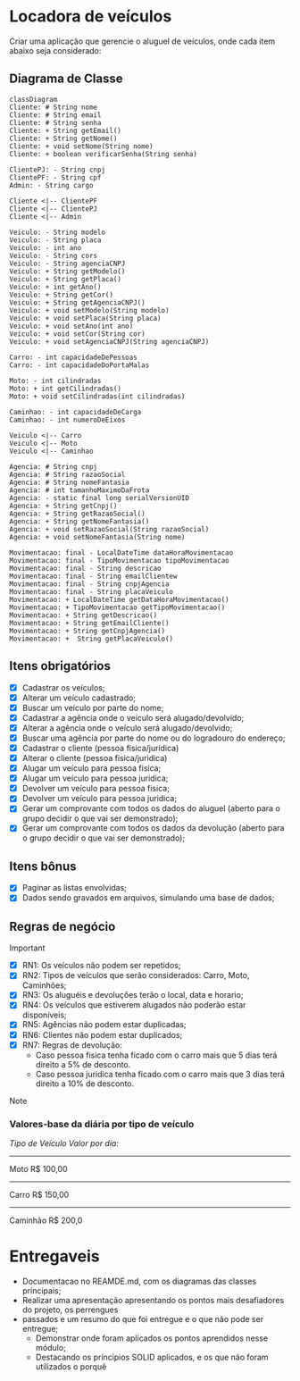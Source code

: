 # Locadora de veículos

Criar uma aplicação que gerencie o aluguel de veículos, onde cada item abaixo seja considerado:

## Diagrama de Classe
```mermaid
classDiagram
Cliente: # String nome
Cliente: # String email
Cliente: # String senha
Cliente: + String getEmail()
Cliente: + String getNome()
Cliente: + void setNome(String nome)
Cliente: + boolean verificarSenha(String senha)

ClientePJ: - String cnpj
ClientePF: - String cpf
Admin: - String cargo

Cliente <|-- ClientePF
Cliente <|-- ClientePJ
Cliente <|-- Admin

Veiculo: - String modelo
Veiculo: - String placa
Veiculo: - int ano
Veiculo: - String cors
Veiculo: - String agenciaCNPJ
Veiculo: + String getModelo() 
Veiculo: + String getPlaca() 
Veiculo: + int getAno() 
Veiculo: + String getCor() 
Veiculo: + String getAgenciaCNPJ() 
Veiculo: + void setModelo(String modelo)
Veiculo: + void setPlaca(String placa)
Veiculo: + void setAno(int ano)
Veiculo: + void setCor(String cor)
Veiculo: + void setAgenciaCNPJ(String agenciaCNPJ) 

Carro: - int capacidadeDePessoas
Carro: - int capacidadeDoPortaMalas

Moto: - int cilindradas
Moto: + int getCilindradas() 
Moto: + void setCilindradas(int cilindradas)

Caminhao: - int capacidadeDeCarga
Caminhao: - int numeroDeEixos

Veiculo <|-- Carro
Veiculo <|-- Moto
Veiculo <|-- Caminhao

Agencia: # String cnpj
Agencia: # String razaoSocial
Agencia: # String nomeFantasia
Agencia: # int tamanhoMaximoDaFrota
Agencia: - static final long serialVersionUID
Agencia: + String getCnpj()
Agencia: + String getRazaoSocial()
Agencia: + String getNomeFantasia()
Agencia: + void setRazaoSocial(String razaoSocial)
Agencia: + void setNomeFantasia(String nome)

Movimentacao: final - LocalDateTime dataHoraMovimentacao
Movimentacao: final - TipoMovimentacao tipoMovimentacao
Movimentacao: final - String descricao
Movimentacao: final - String emailClientew
Movimentacao: final - String cnpjAgencia
Movimentacao: final - String placaVeiculo
Movimentacao: + LocalDateTime getDataHoraMovimentacao() 
Movimentacao: + TipoMovimentacao getTipoMovimentacao() 
Movimentacao: + String getDescricao() 
Movimentacao: + String getEmailCliente() 
Movimentacao: + String getCnpjAgencia() 
Movimentacao: +  String getPlacaVeiculo() 

```

## Itens obrigatórios

- [x] Cadastrar os veículos;
- [x] Alterar um veículo cadastrado;
- [x] Buscar um veículo por parte do nome;
- [x] Cadastrar a agência onde o veículo será alugado/devolvido;
- [x] Alterar a agência onde o veículo será alugado/devolvido;
- [x] Buscar uma agência por parte do nome ou do logradouro do endereço;
- [x] Cadastrar o cliente (pessoa fisica/juridica)
- [x] Alterar o cliente (pessoa fisica/juridica)
- [x] Alugar um veículo para pessoa fisica;
- [x] Alugar um veículo para pessoa juridica;
- [x] Devolver um veículo para pessoa fisica;
- [x] Devolver um veículo para pessoa juridica;
- [x] Gerar um comprovante com todos os dados do aluguel (aberto para o grupo decidir o que vai ser demonstrado);
- [x] Gerar um comprovante com todos os dados da devolução (aberto para o grupo decidir o que vai ser demonstrado);

## Itens bônus

- [x] Paginar as listas envolvidas;
- [x] Dados sendo gravados em arquivos, simulando uma base de dados;

## Regras de negócio

> [!IMPORTANT]
> - [x] RN1: Os veículos não podem ser repetidos;
> - [x] RN2: Tipos de veículos que serão considerados: Carro, Moto, Caminhões;
> - [x] RN3: Os aluguéis e devoluções terão o local, data e horario;
> - [x] RN4: Os veículos que estiverem alugados não poderão estar disponíveis;
> - [x] RN5: Agências não podem estar duplicadas;
> - [x] RN6: Clientes não podem estar duplicados;
> - [x] RN7: Regras de devolução: 
>    - Caso pessoa fisica tenha ficado com o carro mais que 5 dias terá direito a 5% de desconto. 
>    - Caso pessoa juridica tenha ficado com o carro mais que 3 dias terá direito a 10% de desconto.

> [!NOTE]
> ### Valores-base da diária por tipo de veículo
> 
> *Tipo de Veículo Valor por dia:*
> _____________________
>  Moto R$ 100,00
> _____________________
>  Carro R$ 150,00
> _____________________
>  Caminhão R$ 200,0


# Entregaveis

- Documentacao no REAMDE.md, com os diagramas das classes principais;
- Realizar uma apresentação apresentando os pontos mais desafiadores do projeto, os perrengues
- passados e um resumo do que foi entregue e o que não pode ser entregue;
    - Demonstrar onde foram aplicados os pontos aprendidos nesse módulo;
    - Destacando os príncipios SOLID aplicados, e os que não foram utilizados o porquê

